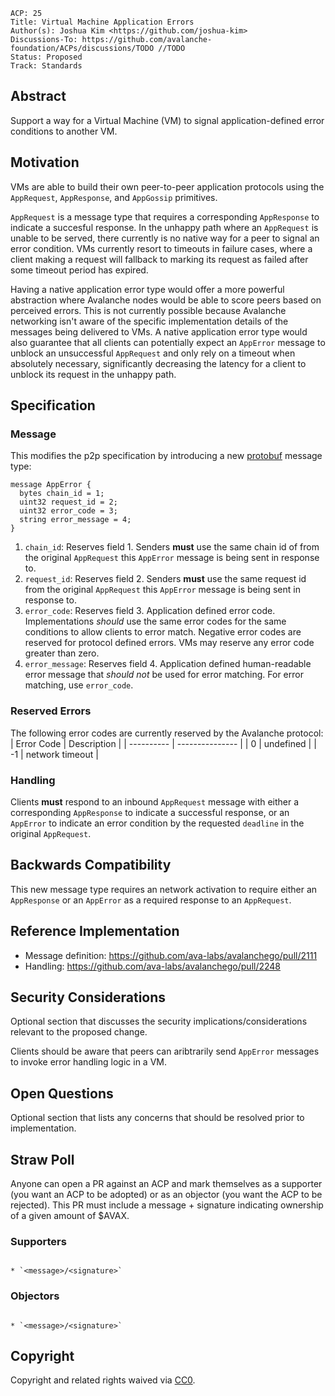 ```text
ACP: 25
Title: Virtual Machine Application Errors
Author(s): Joshua Kim <https://github.com/joshua-kim>
Discussions-To: https://github.com/avalanche-foundation/ACPs/discussions/TODO //TODO
Status: Proposed
Track: Standards
```

## Abstract

Support a way for a Virtual Machine (VM) to signal application-defined error conditions to another VM.

## Motivation

VMs are able to build their own peer-to-peer application protocols using the `AppRequest`, `AppResponse`, and `AppGossip` primitives.

`AppRequest` is a message type that requires a corresponding `AppResponse` to indicate a succesful response. In the unhappy path where an `AppRequest` is unable to be served, there currently is no native way for a peer to signal an error condition. VMs currently resort to timeouts in failure cases, where a client making a request will fallback to marking its request as failed after some timeout period has expired.

Having a native application error type would offer a more powerful abstraction where Avalanche nodes would be able to score peers based on perceived errors. This is not currently possible because Avalanche networking isn't aware of the specific implementation details of the messages being delivered to VMs. A native application error type would also guarantee that all clients can potentially expect an `AppError` message to unblock an unsuccessful `AppRequest` and only rely on a timeout when absolutely necessary, significantly decreasing the latency for a client to unblock its request in the unhappy path.

## Specification

### Message 

This modifies the p2p specification by introducing a new [protobuf](https://protobuf.dev/) message type:

```
message AppError {
  bytes chain_id = 1;
  uint32 request_id = 2;
  uint32 error_code = 3;
  string error_message = 4;
}
```

1. `chain_id`: Reserves field 1. Senders **must** use the same chain id of from the original `AppRequest` this `AppError` message is being sent in response to.
2. `request_id`: Reserves field 2. Senders **must** use the same request id from the original `AppRequest` this `AppError` message is being sent in response to.
3. `error_code`: Reserves field 3. Application defined error code. Implementations _should_ use the same error codes for the same conditions to allow clients to error match. Negative error codes are reserved for protocol defined errors. VMs may reserve any error code greater than zero.
4. `error_message`: Reserves field 4. Application defined human-readable error message that _should not_ be used for error matching. For error matching, use `error_code`.

### Reserved Errors
The following error codes are currently reserved by the Avalanche protocol:
| Error Code | Description     |
| ---------- | --------------- |
| 0          | undefined       |
| -1         | network timeout |

### Handling

Clients **must** respond to an inbound `AppRequest` message with either a corresponding `AppResponse` to indicate a successful response, or an `AppError` to indicate an error condition by the requested `deadline` in the original `AppRequest`.

## Backwards Compatibility

This new message type requires an network activation to require either an `AppResponse` or an `AppError` as a required response to an `AppRequest`.

## Reference Implementation

- Message definition: https://github.com/ava-labs/avalanchego/pull/2111
- Handling: https://github.com/ava-labs/avalanchego/pull/2248

## Security Considerations

Optional section that discusses the security implications/considerations relevant to the proposed change.

Clients should be aware that peers can aribtrarily send `AppError` messages to invoke error handling logic in a VM.

## Open Questions

Optional section that lists any concerns that should be resolved prior to implementation.

## Straw Poll

Anyone can open a PR against an ACP and mark themselves as a supporter (you want an ACP to be adopted) or as an objector (you want the ACP to be rejected). This PR must include a message + signature indicating ownership of a given amount of $AVAX.

### Supporters
                                                                                                                                                                                                                                                                      * `<message>/<signature>`

### Objectors
                                                                                                                                                                                                                                                                      * `<message>/<signature>`

## Copyright

Copyright and related rights waived via [CC0](https://creativecommons.org/publicdomain/zero/1.0/).
